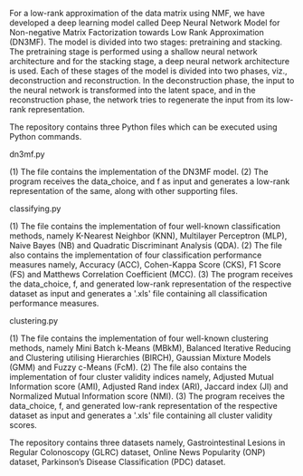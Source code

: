 For a low-rank approximation of the data matrix using NMF, we have developed a deep learning model called Deep Neural Network Model for Non-negative Matrix Factorization towards Low Rank Approximation (DN3MF). The model is divided into two stages: pretraining and stacking. The pretraining stage is performed using a shallow neural network architecture and for the stacking stage, a deep neural network architecture is used. Each of these stages of the model is divided into two phases, viz., deconstruction and reconstruction. In the deconstruction phase, the input to the neural network is transformed into the latent space, and in the reconstruction phase, the network tries to regenerate the input from its low-rank representation.

The repository contains three Python files which can be executed using Python commands.

dn3mf.py

(1) The file contains the implementation of the DN3MF model. (2) The program receives the data_choice, and f as input and generates a low-rank representation of the same, along with other supporting files.

classifying.py

(1) The file contains the implementation of four well-known classification methods, namely K-Nearest Neighbor (KNN), Multilayer Perceptron (MLP), Naive Bayes (NB) and Quadratic Discriminant Analysis (QDA). (2) The file also contains the implementation of four classification performance measures namely, Accuracy (ACC), Cohen-Kappa Score (CKS), F1 Score (FS) and Matthews Correlation Coefficient (MCC). (3) The program receives the data_choice, f, and generated low-rank representation of the respective dataset as input and generates a '.xls' file containing all classification performance measures.

clustering.py

(1) The file contains the implementation of four well-known clustering methods, namely Mini Batch k-Means (MBkM), Balanced Iterative Reducing and Clustering utilising Hierarchies (BIRCH), Gaussian Mixture Models (GMM) and Fuzzy c-Means (FcM). (2) The file also contains the implementation of four cluster validity indices namely, Adjusted Mutual Information score (AMI), Adjusted Rand index (ARI), Jaccard index (JI) and Normalized Mutual Information score (NMI). (3) The program receives the data_choice, f, and generated low-rank representation of the respective dataset as input and generates a '.xls' file containing all cluster validity scores.

The repository contains three datasets namely, Gastrointestinal Lesions in Regular Colonoscopy (GLRC) dataset, Online News Popularity (ONP) dataset, Parkinson’s Disease Classification (PDC) dataset.
